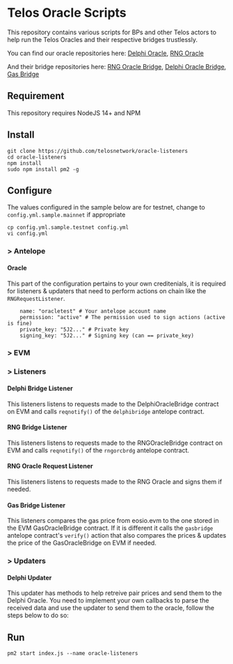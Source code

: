 # Telos Oracle Scripts

This repository contains various scripts for BPs and other Telos actors to help run the Telos Oracles and their respective bridges trustlessly.

You can find our oracle repositories here: [Delphi Oracle](https://github.com/telosnetwork/delphioracle), [RNG Oracle](https://github.com/telosnetwork/telos-oracle-rng)

And their bridge repositories here: [RNG Oracle Bridge](https://github.com/telosnetwork/rng-oracle-bridge), [Delphi Oracle Bridge](https://github.com/telosnetwork/delphi-oracle-bridge), [Gas Bridge](https://github.com/telosnetwork/gas-oracle-bridge)

## Requirement

This repository requires NodeJS 14+ and NPM

## Install

```
git clone https://github.com/telosnetwork/oracle-listeners
cd oracle-listeners
npm install
sudo npm install pm2 -g
```

## Configure

The values configured in the sample below are for testnet, change to `config.yml.sample.mainnet` if appropriate

```
cp config.yml.sample.testnet config.yml
vi config.yml 
```

### > Antelope

#### Oracle

This part of the configuration pertains to your own creditenials, it is required for listeners & updaters that need to perform actions on chain like the `RNGRequestListener`.

```
    name: "oracletest" # Your antelope account name
    permission: "active" # The permission used to sign actions (active is fine)
    private_key: "5J2..." # Private key
    signing_key: "5J2..." # Signing key (can == private_key)
```

### > EVM

### > Listeners

####   Delphi Bridge Listener

This listeners listens to requests made to the DelphiOracleBridge contract on EVM and calls `reqnotify()` of the `delphibridge` antelope contract.

####   RNG Bridge Listener

This listeners listens to requests made to the RNGOracleBridge contract on EVM and calls `reqnotify()` of the `rngorcbrdg` antelope contract.

####   RNG Oracle Request Listener

This listeners listens to requests made to the RNG Oracle and signs them if needed.

####   Gas Bridge Listener

This listeners compares the gas price from eosio.evm to the one stored in the EVM GasOracleBridge contract. If it is different it calls the `gasbridge` antelope contract's `verify()` action that also compares the prices & updates the price of the GasOracleBridge on EVM if needed.

### > Updaters

####   Delphi Updater

This updater has methods to help retreive pair prices and send them to the Delphi Oracle. You need to implement your own callbacks to parse the received data and use the updater to send them to the oracle, follow the steps below to do so:


## Run

```
pm2 start index.js --name oracle-listeners
```
